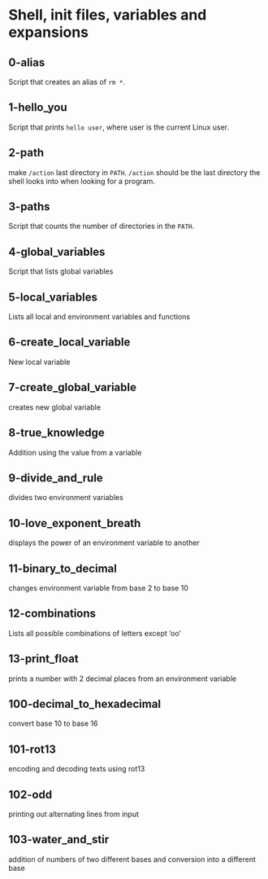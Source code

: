 # Shell, init files, variables and expansions

## 0-alias

Script that creates an alias of ``rm *``.

## 1-hello_you

Script that prints ``hello user``, where user is the current Linux user.

## 2-path

make ``/action`` last directory in ``PATH``. ``/action`` should be the last directory the shell looks into when looking for a program.

## 3-paths

Script that counts the number of directories in the ``PATH``.

## 4-global_variables

Script that lists global variables

## 5-local_variables

Lists all local and environment variables and functions

## 6-create_local_variable

New local variable

## 7-create_global_variable

creates new global variable

## 8-true_knowledge

Addition using the value from a variable

## 9-divide_and_rule

divides two environment variables

## 10-love_exponent_breath

displays the power of an environment variable to another

## 11-binary_to_decimal

changes environment variable from base 2 to base 10

## 12-combinations

Lists all possible combinations of letters except ‘oo’

## 13-print_float

prints a number with 2 decimal places from an environment variable

## 100-decimal_to_hexadecimal

convert base 10 to base 16

## 101-rot13

encoding and decoding texts using rot13

## 102-odd

printing out alternating lines from input

## 103-water_and_stir

addition of numbers of two different bases and conversion into a different base
